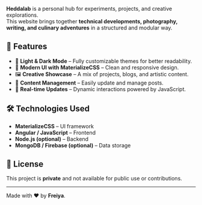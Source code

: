 **Heddalab** is a personal hub for experiments, projects, and creative explorations.  
This website brings together **technical developments, photography, writing, and culinary adventures** in a structured and modular way.

## 🚀 Features

- 🌙 **Light & Dark Mode** – Fully customizable themes for better readability.
- 🎨 **Modern UI with MaterializeCSS** – Clean and responsive design.
- 🖼 **Creative Showcase** – A mix of projects, blogs, and artistic content.
- 📝 **Content Management** – Easily update and manage posts.
- 🔄 **Real-time Updates** – Dynamic interactions powered by JavaScript.

## 🛠 Technologies Used

- **MaterializeCSS** – UI framework
- **Angular / JavaScript** – Frontend
- **Node.js (optional)** – Backend
- **MongoDB / Firebase (optional)** – Data storage

## 📄 License

This project is **private** and not available for public use or contributions.

---

Made with ❤️ by **Freiya**.

